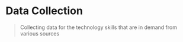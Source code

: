 # Data Collection

> Collecting data for the technology skills that are in demand from various sources 
